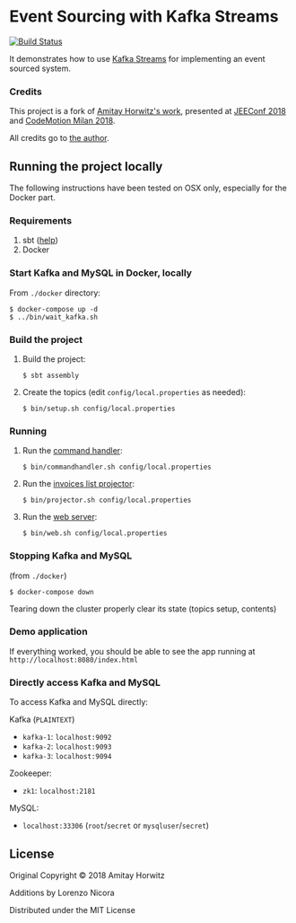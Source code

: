# Event Sourcing with Kafka Streams

[![Build Status](https://travis-ci.org/nicusX/event-sourcing-kafka-streams.svg?branch=master)](https://travis-ci.org/nicusX/event-sourcing-kafka-streams)

It demonstrates how to use [Kafka Streams](https://kafka.apache.org/documentation/streams/)
for implementing an event sourced system.

### Credits

This project is a fork of [Amitay Horwitz's work](https://github.com/amitayh/event-sourcing-kafka-streams), 
presented at [JEEConf 2018](https://speakerdeck.com/amitayh/event-sourcing-with-kafka-streams) 
and [CodeMotion Milan 2018](https://speakerdeck.com/amitayh/building-event-sourced-systems-with-kafka-streams).

All credits go to [the author](https://github.com/amitayh).


## Running the project locally

The following instructions have been tested on OSX only, especially for the Docker part.

### Requirements

1. sbt ([help](https://www.scala-sbt.org/))
2. Docker

### Start Kafka and MySQL in Docker, locally

From `./docker` directory: 
   
   ```
   $ docker-compose up -d
   $ ../bin/wait_kafka.sh

   ```

### Build the project

1. Build the project:

   ```
   $ sbt assembly
   ```

2. Create the topics (edit `config/local.properties` as needed):

   ```
   $ bin/setup.sh config/local.properties
   ```

### Running

1. Run the [command handler](commandhandler/src/main/scala/org/amitayh/invoices/commandhandler/CommandHandler.scala):

   ```
   $ bin/commandhandler.sh config/local.properties
   ```

2. Run the [invoices list projector](listprojector/src/main/scala/org/amitayh/invoices/projector/ListProjector.scala):

   ```
   $ bin/projector.sh config/local.properties
   ```

3. Run the [web server](web/src/main/scala/org/amitayh/invoices/web/InvoicesServer.scala):

   ```
   $ bin/web.sh config/local.properties
   ```

### Stopping Kafka and MySQL

(from `./docker`) 

   ```
   $ docker-compose down
   ```

Tearing down the cluster properly clear its state (topics setup, contents)
   
### Demo application

If everything worked, you should be able to see the app running at `http://localhost:8080/index.html`

### Directly access Kafka and MySQL

To access Kafka and MySQL directly:

Kafka  (`PLAINTEXT`)
- `kafka-1`: `localhost:9092`
- `kafka-2`: `localhost:9093`
- `kafka-3`: `localhost:9094`

Zookeeper:
- `zk1`: `localhost:2181`

MySQL:
- `localhost:33306`  (`root`/`secret` or `mysqluser`/`secret`)


## License

Original Copyright © 2018 Amitay Horwitz

Additions by Lorenzo Nicora

Distributed under the MIT License

